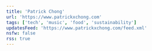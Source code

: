 ```yaml
---
title: 'Patrick Chong'
url: 'https://www.patrickxchong.com'
tags: ['tech', 'music', 'food', 'sustainability']
updatesFeed: 'https://www.patrickxchong.com/feed.xml'
nsfw: false
rss: true
---
```

